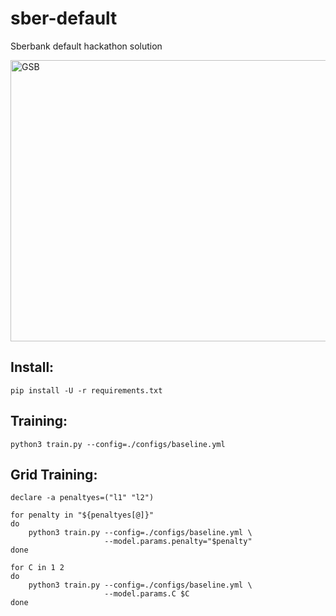 # sber-default

Sberbank default hackathon solution

<a href="https://dsbattle.com/hackathons/gsb/">
  <img alt="GSB" src="https://dsbattle.com/hackathons/gsb/assets/images/gsb-main.png" width=600" height="450">
</a>

## Install:

```shell
pip install -U -r requirements.txt
```

## Training:

```shell
python3 train.py --config=./configs/baseline.yml
```

## Grid Training:

```shell
declare -a penaltyes=("l1" "l2") 

for penalty in "${penaltyes[@]}"                                            
do
    python3 train.py --config=./configs/baseline.yml \
                     --model.params.penalty="$penalty"
done
```

```shell
for C in 1 2                                           
do
    python3 train.py --config=./configs/baseline.yml \
                     --model.params.C $C
done
```